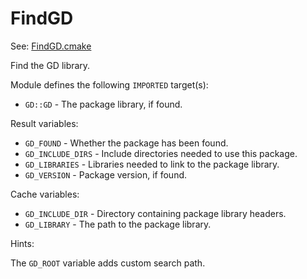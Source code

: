 # FindGD

See: [FindGD.cmake](https://github.com/petk/php-build-system/tree/master/cmake/cmake/modules/FindGD.cmake)

Find the GD library.

Module defines the following `IMPORTED` target(s):

* `GD::GD` - The package library, if found.

Result variables:

* `GD_FOUND` - Whether the package has been found.
* `GD_INCLUDE_DIRS` - Include directories needed to use this package.
* `GD_LIBRARIES` - Libraries needed to link to the package library.
* `GD_VERSION` - Package version, if found.

Cache variables:

* `GD_INCLUDE_DIR` - Directory containing package library headers.
* `GD_LIBRARY` - The path to the package library.

Hints:

The `GD_ROOT` variable adds custom search path.
